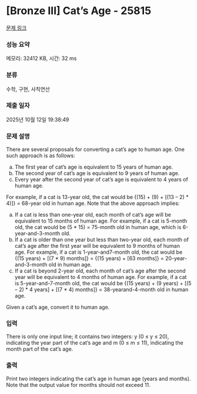 # [Bronze III] Cat’s Age - 25815 

[문제 링크](https://www.acmicpc.net/problem/25815) 

### 성능 요약

메모리: 32412 KB, 시간: 32 ms

### 분류

수학, 구현, 사칙연산

### 제출 일자

2025년 10월 12일 19:38:49

### 문제 설명

<p>There are several proposals for converting a cat’s age to human age. One such approach is as follows:</p>

<ol style="list-style-type: lower-alpha;">
	<li>The first year of cat’s age is equivalent to 15 years of human age.</li>
	<li>The second year of cat’s age is equivalent to 9 years of human age.</li>
	<li>Every year after the second year of cat’s age is equivalent to 4 years of human age.</li>
</ol>

<p>For example, if a cat is 13-year old, the cat would be {(15) + (9) + [(13 – 2) * 4)]} = 68-year old in human age. Note that the above approach implies:</p>

<ol style="list-style-type: lower-alpha;">
	<li>If a cat is less than one-year old, each month of cat’s age will be equivalent to 15 months of human age. For example, if a cat is 5-month old, the cat would be (5 * 15) = 75-month old in human age, which is 6-year-and-3-month old.</li>
	<li>If a cat is older than one year but less than two-year old, each month of cat’s age after the first year will be equivalent to 9 months of human age. For example, if a cat is 1-year-and7-month old, the cat would be {(15 years) + [(7 * 9) months]} = {(15 years) + [63 months]} = 20-year-and-3-month old in human age.</li>
	<li>If a cat is beyond 2-year old, each month of cat’s age after the second year will be equivalent to 4 months of human age. For example, if a cat is 5-year-and-7-month old, the cat would be {(15 years) + (9 years) + [(5 – 2) * 4 years] + [(7 * 4) months]} = 38-yearand-4-month old in human age.</li>
</ol>

<p>Given a cat’s age, convert it to human age.</p>

### 입력 

 <p>There is only one input line; it contains two integers: y (0 ≤ y ≤ 20), indicating the year part of the cat’s age and m (0 ≤ m ≤ 11), indicating the month part of the cat’s age.</p>

### 출력 

 <p>Print two integers indicating the cat’s age in human age (years and months). Note that the output value for months should not exceed 11.</p>

